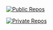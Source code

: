 [![Public Repos](https://github-readme-stats.vercel.app/api/top-langs/?username=sirindudler)](https://github.com/sirindudler/github-readme-stats)

[![Private Repos](https://github-readme-stats-taupe-seven-48.vercel.app/api/top-langs/?username=sirindudler)](https://github.com/sirindudler/github-readme-stats)


<!--
**sirindudler/sirindudler** is a ✨ _special_ ✨ repository because its `README.md` (this file) appears on your GitHub profile.

Here are some ideas to get you started:

- 🔭 I’m currently working on ...
- 🌱 I’m currently learning ...
- 👯 I’m looking to collaborate on ...
- 🤔 I’m looking for help with ...
- 💬 Ask me about ...
- 📫 How to reach me: ...
- 😄 Pronouns: ...
- ⚡ Fun fact: ...
-->
